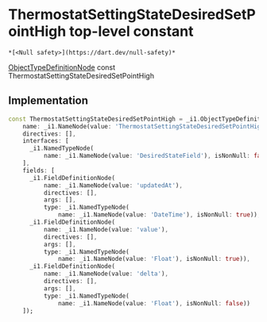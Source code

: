 


# ThermostatSettingStateDesiredSetPointHigh top-level constant






    *[<Null safety>](https://dart.dev/null-safety)*


[ObjectTypeDefinitionNode](https://pub.dev/documentation/gql/0.13.0/ast/ObjectTypeDefinitionNode-class.html) const ThermostatSettingStateDesiredSetPointHigh
  







## Implementation

```dart
const ThermostatSettingStateDesiredSetPointHigh = _i1.ObjectTypeDefinitionNode(
    name: _i1.NameNode(value: 'ThermostatSettingStateDesiredSetPointHigh'),
    directives: [],
    interfaces: [
      _i1.NamedTypeNode(
          name: _i1.NameNode(value: 'DesiredStateField'), isNonNull: false)
    ],
    fields: [
      _i1.FieldDefinitionNode(
          name: _i1.NameNode(value: 'updatedAt'),
          directives: [],
          args: [],
          type: _i1.NamedTypeNode(
              name: _i1.NameNode(value: 'DateTime'), isNonNull: true)),
      _i1.FieldDefinitionNode(
          name: _i1.NameNode(value: 'value'),
          directives: [],
          args: [],
          type: _i1.NamedTypeNode(
              name: _i1.NameNode(value: 'Float'), isNonNull: true)),
      _i1.FieldDefinitionNode(
          name: _i1.NameNode(value: 'delta'),
          directives: [],
          args: [],
          type: _i1.NamedTypeNode(
              name: _i1.NameNode(value: 'Float'), isNonNull: false))
    ]);
```








